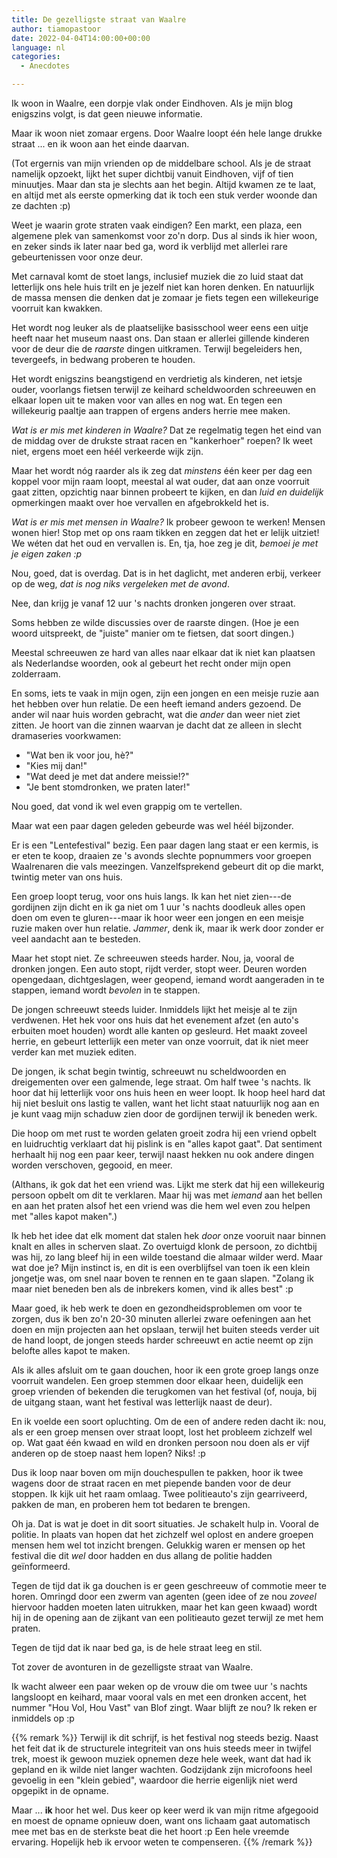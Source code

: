 ```yaml
---
title: De gezelligste straat van Waalre
author: tiamopastoor
date: 2022-04-04T14:00:00+00:00
language: nl
categories:
  - Anecdotes

---
```

Ik woon in Waalre, een dorpje vlak onder Eindhoven. Als je mijn blog enigszins volgt, is dat geen nieuwe informatie.

Maar ik woon niet zomaar ergens. Door Waalre loopt één hele lange drukke straat ... en ik woon aan het einde daarvan. 

(Tot ergernis van mijn vrienden op de middelbare school. Als je de straat namelijk opzoekt, lijkt het super dichtbij vanuit Eindhoven, vijf of tien minuutjes. Maar dan sta je slechts aan het begin. Altijd kwamen ze te laat, en altijd met als eerste opmerking dat ik toch een stuk verder woonde dan ze dachten :p)

Weet je waarin grote straten vaak eindigen? Een markt, een plaza, een algemene plek van samenkomst voor zo'n dorp. Dus al sinds ik hier woon, en zeker sinds ik later naar bed ga, word ik verblijd met allerlei rare gebeurtenissen voor onze deur.

Met carnaval komt de stoet langs, inclusief muziek die zo luid staat dat letterlijk ons hele huis trilt en je jezelf niet kan horen denken. En natuurlijk de massa mensen die denken dat je zomaar je fiets tegen een willekeurige voorruit kan kwakken. 

Het wordt nog leuker als de plaatselijke basisschool weer eens een uitje heeft naar het museum naast ons. Dan staan er allerlei gillende kinderen voor de deur die de _raarste_ dingen uitkramen. Terwijl begeleiders hen, tevergeefs, in bedwang proberen te houden. 

Het wordt enigszins beangstigend en verdrietig als kinderen, net ietsje ouder, voorlangs fietsen terwijl ze keihard scheldwoorden schreeuwen en elkaar lopen uit te maken voor van alles en nog wat. En tegen een willekeurig paaltje aan trappen of ergens anders herrie mee maken. 

_Wat is er mis met kinderen in Waalre?_ Dat ze regelmatig tegen het eind van de middag over de drukste straat racen en "kankerhoer" roepen? Ik weet niet, ergens moet een héél verkeerde wijk zijn.

Maar het wordt nóg raarder als ik zeg dat _minstens_ één keer per dag een koppel voor mijn raam loopt, meestal al wat ouder, dat aan onze voorruit gaat zitten, opzichtig naar binnen probeert te kijken, en dan _luid en duidelijk_ opmerkingen maakt over hoe vervallen en afgebrokkeld het is. 

_Wat is er mis met mensen in Waalre?_ Ik probeer gewoon te werken! Mensen wonen hier! Stop met op ons raam tikken en zeggen dat het er lelijk uitziet! We wéten dat het oud en vervallen is. En, tja, hoe zeg je dit, _bemoei je met je eigen zaken :p_

Nou, goed, dat is overdag. Dat is in het daglicht, met anderen erbij, verkeer op de weg, _dat is nog niks vergeleken met de avond_.

Nee, dan krijg je vanaf 12 uur 's nachts dronken jongeren over straat.

Soms hebben ze wilde discussies over de raarste dingen. (Hoe je een woord uitspreekt, de "juiste" manier om te fietsen, dat soort dingen.)

Meestal schreeuwen ze hard van alles naar elkaar dat ik niet kan plaatsen als Nederlandse woorden, ook al gebeurt het recht onder mijn open zolderraam.

En soms, iets te vaak in mijn ogen, zijn een jongen en een meisje ruzie aan het hebben over hun relatie. De een heeft iemand anders gezoend. De ander wil naar huis worden gebracht, wat die _ander_ dan weer niet ziet zitten. Je hoort van die zinnen waarvan je dacht dat ze alleen in slecht dramaseries voorkwamen:

  * "Wat ben ik voor jou, hè?"
  * "Kies mij dan!"
  * "Wat deed je met dat andere meissie!?"
  * "Je bent stomdronken, we praten later!"

Nou goed, dat vond ik wel even grappig om te vertellen.

Maar wat een paar dagen geleden gebeurde was wel héél bijzonder.

Er is een "Lentefestival" bezig. Een paar dagen lang staat er een kermis, is er eten te koop, draaien ze 's avonds slechte popnummers voor groepen Waalrenaren die vals meezingen. Vanzelfsprekend gebeurt dit op die markt, twintig meter van ons huis.

Een groep loopt terug, voor ons huis langs. Ik kan het niet zien---de gordijnen zijn dicht en ik ga niet om 1 uur 's nachts doodleuk alles open doen om even te gluren---maar ik hoor weer een jongen en een meisje ruzie maken over hun relatie. _Jammer_, denk ik, maar ik werk door zonder er veel aandacht aan te besteden.

Maar het stopt niet. Ze schreeuwen steeds harder. Nou, ja, vooral de dronken jongen. Een auto stopt, rijdt verder, stopt weer. Deuren worden opengedaan, dichtgeslagen, weer geopend, iemand wordt aangeraden in te stappen, iemand wordt _bevolen_ in te stappen.

De jongen schreeuwt steeds luider. Inmiddels lijkt het meisje al te zijn verdwenen. Het hek voor ons huis dat het evenement afzet (en auto's erbuiten moet houden) wordt alle kanten op gesleurd. Het maakt zoveel herrie, en gebeurt letterlijk een meter van onze voorruit, dat ik niet meer verder kan met muziek editen.

De jongen, ik schat begin twintig, schreeuwt nu scheldwoorden en dreigementen over een galmende, lege straat. Om half twee 's nachts. Ik hoor dat hij letterlijk voor ons huis heen en weer loopt. Ik hoop heel hard dat hij niet besluit ons lastig te vallen, want het licht staat natuurlijk nog aan en je kunt vaag mijn schaduw zien door de gordijnen terwijl ik beneden werk.

Die hoop om met rust te worden gelaten groeit zodra hij een vriend opbelt en luidruchtig verklaart dat hij pislink is en "alles kapot gaat". Dat sentiment herhaalt hij nog een paar keer, terwijl naast hekken nu ook andere dingen worden verschoven, gegooid, en meer.

(Althans, ik gok dat het een vriend was. Lijkt me sterk dat hij een willekeurig persoon opbelt om dit te verklaren. Maar hij was met _iemand_ aan het bellen en aan het praten alsof het een vriend was die hem wel even zou helpen met "alles kapot maken".)

Ik heb het idee dat elk moment dat stalen hek _door_ onze vooruit naar binnen knalt en alles in scherven slaat. Zo overtuigd klonk de persoon, zo dichtbij was hij, zo lang bleef hij in een wilde toestand die almaar wilder werd. Maar wat doe je? Mijn instinct is, en dit is een overblijfsel van toen ik een klein jongetje was, om snel naar boven te rennen en te gaan slapen. "Zolang ik maar niet beneden ben als de inbrekers komen, vind ik alles best" :p

Maar goed, ik heb werk te doen en gezondheidsproblemen om voor te zorgen, dus ik ben zo'n 20-30 minuten allerlei zware oefeningen aan het doen en mijn projecten aan het opslaan, terwijl het buiten steeds verder uit de hand loopt, de jongen steeds harder schreeuwt en actie neemt op zijn belofte alles kapot te maken.

Als ik alles afsluit om te gaan douchen, hoor ik een grote groep langs onze voorruit wandelen. Een groep stemmen door elkaar heen, duidelijk een groep vrienden of bekenden die terugkomen van het festival (of, nouja, bij de uitgang staan, want het festival was letterlijk naast de deur).

En ik voelde een soort opluchting. Om de een of andere reden dacht ik: nou, als er een groep mensen over straat loopt, lost het probleem zichzelf wel op. Wat gaat één kwaad en wild en dronken persoon nou doen als er vijf anderen op de stoep naast hem lopen? Niks! :p

Dus ik loop naar boven om mijn douchespullen te pakken, hoor ik twee wagens door de straat racen en met piepende banden voor de deur stoppen. Ik kijk uit het raam omlaag. Twee politieauto's zijn gearriveerd, pakken de man, en proberen hem tot bedaren te brengen.

Oh ja. Dat is wat je doet in dit soort situaties. Je schakelt hulp in. Vooral de politie. In plaats van hopen dat het zichzelf wel oplost en andere groepen mensen hem wel tot inzicht brengen. Gelukkig waren er mensen op het festival die dit _wel_ door hadden en dus allang de politie hadden geïnformeerd.

Tegen de tijd dat ik ga douchen is er geen geschreeuw of commotie meer te horen. Omringd door een zwerm van agenten (geen idee of ze nou _zoveel_ hiervoor hadden moeten laten uitrukken, maar het kan geen kwaad) wordt hij in de opening aan de zijkant van een politieauto gezet terwijl ze met hem praten. 

Tegen de tijd dat ik naar bed ga, is de hele straat leeg en stil.

Tot zover de avonturen in de gezelligste straat van Waalre.

Ik wacht alweer een paar weken op de vrouw die om twee uur 's nachts langsloopt en keihard, maar vooral vals en met een dronken accent, het nummer "Hou Vol, Hou Vast" van Blof zingt. Waar blijft ze nou? Ik reken er inmiddels op :p

{{% remark %}}
Terwijl ik dit schrijf, is het festival nog steeds bezig. Naast het feit dat ik de structurele integriteit van ons huis steeds meer in twijfel trek, moest ik gewoon muziek opnemen deze hele week, want dat had ik gepland en ik wilde niet langer wachten. Godzijdank zijn microfoons heel gevoelig in een "klein gebied", waardoor die herrie eigenlijk niet werd opgepikt in de opname. 

Maar ... **ik** hoor het wel. Dus keer op keer werd ik van mijn ritme afgegooid en moest de opname opnieuw doen, want ons lichaam gaat automatisch mee met bas en de sterkste beat die het hoort :p Een hele vreemde ervaring. Hopelijk heb ik ervoor weten te compenseren.
{{% /remark %}}